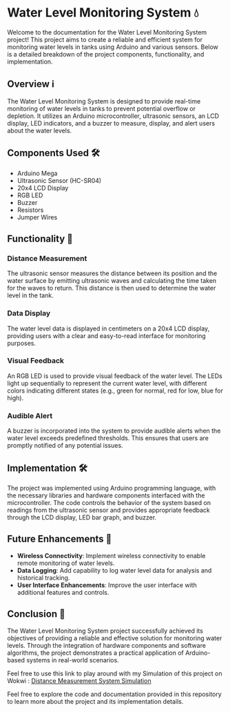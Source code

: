 # Water Level Monitoring System 💧

Welcome to the documentation for the Water Level Monitoring System project! This project aims to create a reliable and efficient system for monitoring water levels in tanks using Arduino and various sensors. Below is a detailed breakdown of the project components, functionality, and implementation.

## Overview ℹ️

The Water Level Monitoring System is designed to provide real-time monitoring of water levels in tanks to prevent potential overflow or depletion. It utilizes an Arduino microcontroller, ultrasonic sensors, an LCD display, LED indicators, and a buzzer to measure, display, and alert users about the water levels.

## Components Used 🛠️

- Arduino Mega
- Ultrasonic Sensor (HC-SR04)
- 20x4 LCD Display
- RGB LED
- Buzzer
- Resistors
- Jumper Wires

## Functionality 🚀

### Distance Measurement
The ultrasonic sensor measures the distance between its position and the water surface by emitting ultrasonic waves and calculating the time taken for the waves to return. This distance is then used to determine the water level in the tank.

### Data Display
The water level data is displayed in centimeters on a 20x4 LCD display, providing users with a clear and easy-to-read interface for monitoring purposes.

### Visual Feedback
An RGB LED is used to provide visual feedback of the water level. The LEDs light up sequentially to represent the current water level, with different colors indicating different states (e.g., green for normal, red for low, blue for high).

### Audible Alert
A buzzer is incorporated into the system to provide audible alerts when the water level exceeds predefined thresholds. This ensures that users are promptly notified of any potential issues.

## Implementation 🛠️

The project was implemented using Arduino programming language, with the necessary libraries and hardware components interfaced with the microcontroller. The code controls the behavior of the system based on readings from the ultrasonic sensor and provides appropriate feedback through the LCD display, LED bar graph, and buzzer.

## Future Enhancements 🔮

- **Wireless Connectivity**: Implement wireless connectivity to enable remote monitoring of water levels.
- **Data Logging**: Add capability to log water level data for analysis and historical tracking.
- **User Interface Enhancements**: Improve the user interface with additional features and controls.

## Conclusion 🎉

The Water Level Monitoring System project successfully achieved its objectives of providing a reliable and effective solution for monitoring water levels. Through the integration of hardware components and software algorithms, the project demonstrates a practical application of Arduino-based systems in real-world scenarios.

Feel free to use this link to play around with my Simulation of this project on Wokwi : [Distance Measurement System Simulation](https://wokwi.com/projects/396861761772241921)

Feel free to explore the code and documentation provided in this repository to learn more about the project and its implementation details.
